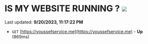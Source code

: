 # IS MY WEBSITE RUNNING ? [![](https://img.shields.io/static/v1?label=Sponsor&message=%E2%9D%A4&logo=GitHub&color=%23fe8e86)](https://github.com/sponsors/<username>)

Last updated: **9/20/2023, 11:17:22 PM**

- `GET` [https://youssefservice.me](https://youssefservice.me) - **Up** (869ms)
